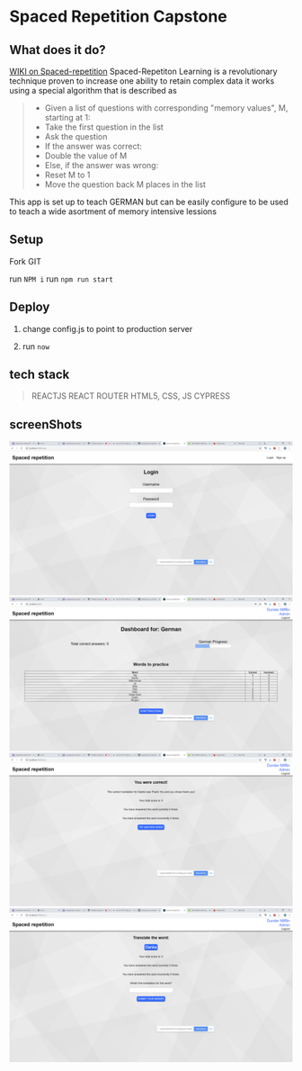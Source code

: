 # Spaced Repetition Capstone

## What does it do?
[WIKI on Spaced-repetition](https://en.wikipedia.org/wiki/Spaced_repetition)
Spaced-Repetiton Learning is a revolutionary technique proven to increase one ability to retain complex data
it works using a special algorithm that is described as 
> - Given a list of questions with corresponding "memory values", M, starting at 1:
> - Take the first question in the list
> - Ask the question
>- If the answer was correct:
>- Double the value of M
>- Else, if the answer was wrong:
> - Reset M to 1
>- Move the question back M places in the list

This app is set up to teach GERMAN but can be easily configure to be used to teach a wide asortment of memory intensive lessions


## Setup

Fork GIT

run `NPM i`
run `npm run start`

## Deploy
1) change config.js to point to production server

2) run `now`

## tech stack
>REACTJS
>REACT ROUTER
>HTML5, CSS, JS
>CYPRESS
## screenShots

![login](https://github.com/thinkful-ei-emu/Spaced-Repetition-Client-Corey-David/blob/master/Screenshots/login.PNG)
![dashboard](https://github.com/thinkful-ei-emu/Spaced-Repetition-Client-Corey-David/blob/master/Screenshots/dashboard.PNG)
![feedback](https://github.com/thinkful-ei-emu/Spaced-Repetition-Client-Corey-David/blob/master/Screenshots/feedback.PNG)
![learningpage](https://github.com/thinkful-ei-emu/Spaced-Repetition-Client-Corey-David/blob/master/Screenshots/learningpage.PNG)



